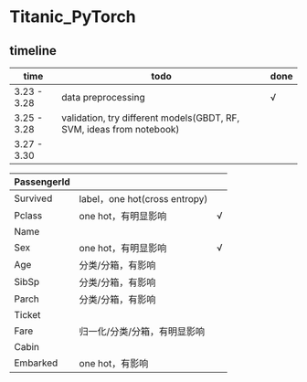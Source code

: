 # Titanic_PyTorch

## timeline

| time        | todo                                                         | done |
| ----------- | ------------------------------------------------------------ | ---- |
| 3.23 - 3.28 | data preprocessing                                           | √    |
| 3.25 - 3.28 | validation, try different models(GBDT, RF, SVM, ideas from notebook) |      |
| 3.27 - 3.30 |                                                              |      |

| PassengerId |                               |      |
| ----------- | ----------------------------- | ---- |
| Survived    | label，one hot(cross entropy) |      |
| Pclass      | one hot，有明显影响           | √    |
| Name        |                               |      |
| Sex         | one hot，有明显影响           | √    |
| Age         | 分类/分箱，有影响             |      |
| SibSp       | 分类/分箱，有影响             |      |
| Parch       | 分类/分箱，有影响             |      |
| Ticket      |                               |      |
| Fare        | 归一化/分类/分箱，有明显影响  |      |
| Cabin       |                               |      |
| Embarked    | one hot，有影响               |      |